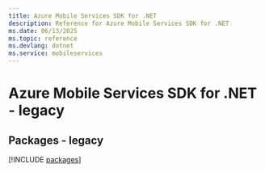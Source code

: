 ```yaml
---
title: Azure Mobile Services SDK for .NET
description: Reference for Azure Mobile Services SDK for .NET
ms.date: 06/13/2025
ms.topic: reference
ms.devlang: dotnet
ms.service: mobileservices
---
```

# Azure Mobile Services SDK for .NET - legacy
## Packages - legacy
[!INCLUDE [packages](mobile-services-index.md)]